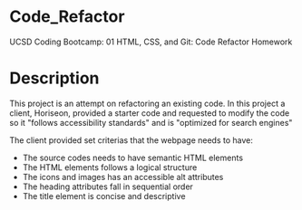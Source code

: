 # Code_Refactor
UCSD Coding Bootcamp: 01 HTML, CSS, and Git: Code Refactor Homework

## <h1> Description </h1>
<p> This project is an attempt on refactoring an existing code. In this project a client, Horiseon, provided a starter code and requested to modify the code so it "follows accessibility standards" and is "optimized for search engines" </p>
<p>The client provided set criterias that the webpage needs to have:</p>

* The source codes needs to have semantic HTML elements
* The HTML elements follows a logical structure
* The icons and images has an accessible alt attributes
* The heading attributes fall in sequential order
* The title element is concise and descriptive